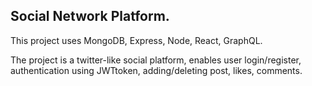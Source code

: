 ## Social Network Platform.

This project uses MongoDB, Express, Node, React, GraphQL.

The project is a twitter-like social platform, enables user login/register, authentication using JWTtoken, adding/deleting post, likes, comments. 
